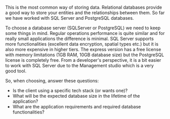 This is the most common way of storing data. Relational databases provide a good way to store your entities and the relationships between them. So far we have worked with SQL Server and PostgreSQL databases.  

To choose a database server (SQLServer or PostgreSQL) we need to keep some things in mind. Regular operations performance is quite similar and for really small applications the difference is minimal. SQL Server supports more functionalities (excellent data encryption, spatial types etc.) but it is also more expensive in higher tiers. The express version has a free license with memory limitations (1GB RAM, 10GB database size) but the PostgreSQL license is completely free. From a developer's perspective, it is a bit easier to work with SQL Server due to the Management studio which is a very good tool. 

So, when choosing, answer these questions:

* Is the client using a specific tech stack (or wants one)?
* What will be the expected database size in the lifetime of the application?
* What are the application requirements and required database functionalities?
